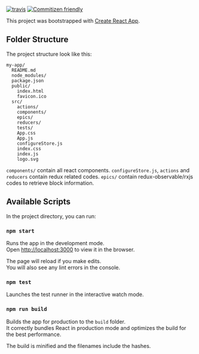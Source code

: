 [![travis](https://travis-ci.org/gasolin/transmonitor.svg?branch=master)](https://travis-ci.org/gasolin/transmonitor) [![Commitizen friendly](https://img.shields.io/badge/commitizen-friendly-brightgreen.svg)](http://commitizen.github.io/cz-cli/)

This project was bootstrapped with [Create React App](https://github.com/facebookincubator/create-react-app).

## Folder Structure

The project structure look like this:

```
my-app/
  README.md
  node_modules/
  package.json
  public/
    index.html
    favicon.ico
  src/
    actions/
    components/
    epics/
    reducers/
    tests/
    App.css
    App.js
    configureStore.js
    index.css
    index.js
    logo.svg
```

`components/` contain all react components.
`configureStore.js`, `actions` and `reducers` contain redux related codes.
`epics/` contain redux-observable/rxjs codes to retrieve block information.

## Available Scripts

In the project directory, you can run:

### `npm start`

Runs the app in the development mode.<br>
Open [http://localhost:3000](http://localhost:3000) to view it in the browser.

The page will reload if you make edits.<br>
You will also see any lint errors in the console.

### `npm test`

Launches the test runner in the interactive watch mode.<br>

### `npm run build`

Builds the app for production to the `build` folder.<br>
It correctly bundles React in production mode and optimizes the build for the best performance.

The build is minified and the filenames include the hashes.<br>
